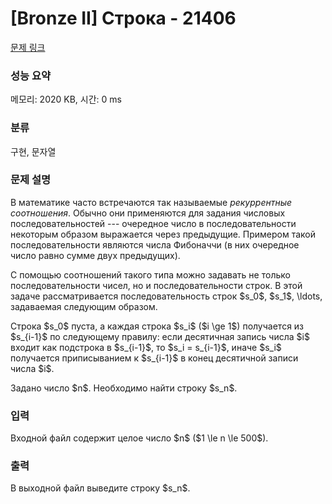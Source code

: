 # [Bronze II] Строка - 21406 

[문제 링크](https://www.acmicpc.net/problem/21406) 

### 성능 요약

메모리: 2020 KB, 시간: 0 ms

### 분류

구현, 문자열

### 문제 설명

<p>В математике часто встречаются так называемые <em>рекуррентные соотношения</em>. Обычно они применяются для задания числовых последовательностей --- очередное число в последовательности некоторым образом выражается через предыдущие. Примером такой последовательности являются числа Фибоначчи (в них очередное число равно сумме двух предыдущих).  </p>

<p>С помощью соотношений такого типа можно задавать не только последовательности чисел, но и последовательности строк. В этой задаче рассматривается последовательность строк $s_0$, $s_1$, \ldots, задаваемая следующим образом. </p>

<p>Строка $s_0$ пуста, а каждая строка $s_i$ ($i \ge 1$) получается из $s_{i-1}$ по следующему правилу: если десятичная запись числа $i$ входит как подстрока в $s_{i-1}$, то $s_i = s_{i-1}$, иначе $s_i$ получается приписыванием к $s_{i-1}$ в конец десятичной записи числа $i$.</p>

<p>Задано число $n$. Необходимо найти строку $s_n$.</p>

### 입력 

 <p>Входной файл содержит целое число $n$ ($1 \le n \le 500$).</p>

### 출력 

 <p>В выходной файл выведите строку $s_n$.</p>

